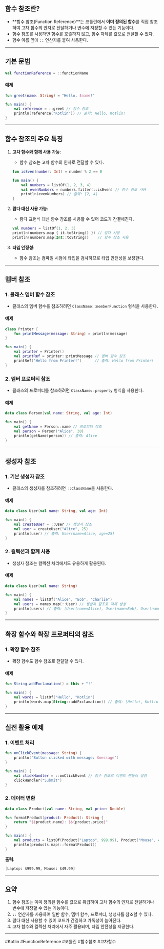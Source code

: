 ## **함수 참조란?**
- **함수 참조(Function Reference)**는 코틀린에서 **이미 정의된 함수**를 직접 참조하여 고차 함수의 인자로 전달하거나 변수에 저장할 수 있는 기능이다.
- 함수 참조를 사용하면 함수를 호출하지 않고, 함수 자체를 값으로 전달할 수 있다.
- 함수 이름 앞에 `::` 연산자를 붙여 사용한다.

---

## **기본 문법**
```kotlin
val functionReference = ::functionName
```

#### **예제**
```kotlin
fun greet(name: String) = "Hello, $name!"

fun main() {
    val reference = ::greet // 함수 참조
    println(reference("Kotlin")) // 출력: Hello, Kotlin!
}
```

---

## **함수 참조의 주요 특징**

1. **고차 함수와 함께 사용 가능**:
    - 함수 참조는 고차 함수의 인자로 전달할 수 있다.
   ```kotlin
   fun isEven(number: Int) = number % 2 == 0

   fun main() {
       val numbers = listOf(1, 2, 3, 4)
       val evenNumbers = numbers.filter(::isEven) // 함수 참조 사용
       println(evenNumbers) // 출력: [2, 4]
   }
   ```

2. **람다 대신 사용 가능**:
    - 람다 표현식 대신 함수 참조를 사용할 수 있어 코드가 간결해진다.
   ```kotlin
   val numbers = listOf(1, 2, 3)
   println(numbers.map { it.toString() }) // 람다 사용
   println(numbers.map(Int::toString))    // 함수 참조 사용
   ```

3. **타입 안정성**:
    - 함수 참조는 컴파일 시점에 타입을 검사하므로 타입 안전성을 보장한다.

---

## **멤버 참조**

### **1. 클래스 멤버 함수 참조**
- 클래스의 멤버 함수를 참조하려면 `ClassName::memberFunction` 형식을 사용한다.

#### **예제**
```kotlin
class Printer {
    fun printMessage(message: String) = println(message)
}

fun main() {
    val printer = Printer()
    val printRef = printer::printMessage // 멤버 함수 참조
    printRef("Hello from Printer!")      // 출력: Hello from Printer!
}
```

### **2. 멤버 프로퍼티 참조**
- 클래스의 프로퍼티를 참조하려면 `ClassName::property` 형식을 사용한다.

#### **예제**
```kotlin
data class Person(val name: String, val age: Int)

fun main() {
    val getName = Person::name // 프로퍼티 참조
    val person = Person("Alice", 30)
    println(getName(person)) // 출력: Alice
}
```

---

## **생성자 참조**

### **1. 기본 생성자 참조**
- 클래스의 생성자를 참조하려면 `::ClassName`을 사용한다.

#### **예제**
```kotlin
data class User(val name: String, val age: Int)

fun main() {
    val createUser = ::User // 생성자 참조
    val user = createUser("Alice", 25)
    println(user) // 출력: User(name=Alice, age=25)
}
```

### **2. 컬렉션과 함께 사용**
- 생성자 참조는 컬렉션 처리에서도 유용하게 활용된다.

#### **예제**
```kotlin
data class User(val name: String)

fun main() {
    val names = listOf("Alice", "Bob", "Charlie")
    val users = names.map(::User) // 생성자 참조로 객체 생성
    println(users) // 출력: [User(name=Alice), User(name=Bob), User(name=Charlie)]
}
```

---

## **확장 함수와 확장 프로퍼티의 참조**

### **1. 확장 함수 참조**
- 확장 함수도 함수 참조로 전달할 수 있다.

#### **예제**
```kotlin
fun String.addExclamation() = this + "!"

fun main() {
    val words = listOf("Hello", "Kotlin")
    println(words.map(String::addExclamation)) // 출력: [Hello!, Kotlin!]
}
```

---

## **실전 활용 예제**

### **1. 이벤트 처리**
```kotlin
fun onClickEvent(message: String) {
    println("Button clicked with message: $message")
}

fun main() {
    val clickHandler = ::onClickEvent // 함수 참조로 이벤트 핸들러 설정
    clickHandler("Submit")
}
```

### **2. 데이터 변환**
```kotlin
data class Product(val name: String, val price: Double)

fun formatProduct(product: Product): String {
    return "${product.name}: $${product.price}"
}

fun main() {
    val products = listOf(Product("Laptop", 999.99), Product("Mouse", 49.99))
    println(products.map(::formatProduct))
}
```
**출력**:
```
[Laptop: $999.99, Mouse: $49.99]
```

---

## **요약**

1. 함수 참조는 이미 정의된 함수를 값으로 취급하여 고차 함수의 인자로 전달하거나 변수에 저장할 수 있는 기능이다.
2. `::` 연산자를 사용하여 일반 함수, 멤버 함수, 프로퍼티, 생성자를 참조할 수 있다.
3. 람다 대신 사용할 수 있어 코드가 간결하고 가독성이 높아진다.
4. 고차 함수와 컬렉션 처리에서 자주 활용되며, 타입 안전성을 제공한다.

---

#Kotlin #FunctionReference #코틀린 #함수참조 #고차함수
